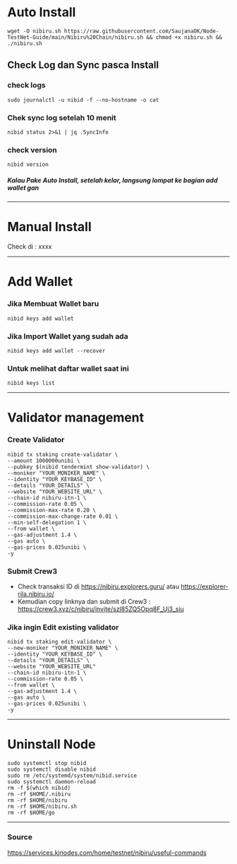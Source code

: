 # Auto Install
```
wget -O nibiru.sh https://raw.githubusercontent.com/SaujanaOK/Node-TestNet-Guide/main/Nibiru%20Chain/nibiru.sh && chmod +x nibiru.sh && ./nibiru.sh
```
## Check Log dan Sync pasca Install

### check logs
```
sudo journalctl -u nibid -f --no-hostname -o cat
```

### Chek sync log setelah 10 menit
```
nibid status 2>&1 | jq .SyncInfo
```
### check version
```
nibid version
```

##### Kalau Pake Auto Install, setelah kelar, langsung lompat ke bagian add wallet gan
__________________________________

# Manual Install
Check di : xxxx
__________________________________
# Add Wallet

### Jika Membuat Wallet baru
```
nibid keys add wallet
```

### Jika Import Wallet yang sudah ada
```
nibid keys add wallet --recover
```

### Untuk melihat daftar wallet saat ini
```
nibid keys list
```

__________________________________
# Validator management
### Create Validator
```
nibid tx staking create-validator \
--amount 1000000unibi \
--pubkey $(nibid tendermint show-validator) \
--moniker "YOUR_MONIKER_NAME" \
--identity "YOUR_KEYBASE_ID" \
--details "YOUR_DETAILS" \
--website "YOUR_WEBSITE_URL" \
--chain-id nibiru-itn-1 \
--commission-rate 0.05 \
--commission-max-rate 0.20 \
--commission-max-change-rate 0.01 \
--min-self-delegation 1 \
--from wallet \
--gas-adjustment 1.4 \
--gas auto \
--gas-prices 0.025unibi \
-y
```

### Submit Crew3
- Check transaksi ID di https://nibiru.explorers.guru/ atau https://explorer-rila.nibiru.io/
- Kemudian copy linknya dan submit di Crew3 : 
https://crew3.xyz/c/nibiru/invite/szl85ZQ5Opq8F_Uj3_siu


### Jika ingin Edit existing validator
```
nibid tx staking edit-validator \
--new-moniker "YOUR_MONIKER_NAME" \
--identity "YOUR_KEYBASE_ID" \
--details "YOUR_DETAILS" \
--website "YOUR_WEBSITE_URL"
--chain-id nibiru-itn-1 \
--commission-rate 0.05 \
--from wallet \
--gas-adjustment 1.4 \
--gas auto \
--gas-prices 0.025unibi \
-y
```

__________________________________


# Uninstall Node
```
sudo systemctl stop nibid
sudo systemctl disable nibid
sudo rm /etc/systemd/system/nibid.service
sudo systemctl daemon-reload
rm -f $(which nibid)
rm -rf $HOME/.nibiru
rm -rf $HOME/nibiru
rm -rf $HOME/nibiru.sh
rm -rf $HOME/go
```

__________________________________


### Source

https://services.kjnodes.com/home/testnet/nibiru/useful-commands

